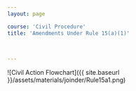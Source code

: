 ```yaml
---
layout: page

course: 'Civil Procedure'
title: 'Amendments Under Rule 15(a)(1)'
 

  
---
```


![Civil Action Flowchart]({{ site.baseurl }}/assets/materials/joinder/Rule15a1.png)